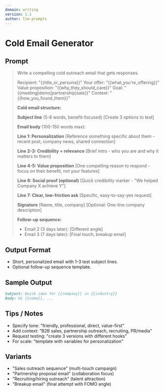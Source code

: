 ```yaml
---
domain: writing
version: 1.1
author: llm-prompts
---
```


# Cold Email Generator

## Prompt
> Write a compelling cold outreach email that gets responses.
>
> Recipient: "{{title_or_persona}}"
> Your offer: "{{what_you're_offering}}"
> Value proposition: "{{why_they_should_care}}"
> Goal: "{{meeting|demo|partnership|sale}}"
> Context: "{{how_you_found_them}}"
>
> **Cold email structure:**
>
> **Subject line** (5-8 words, benefit-focused)
> [Create 3 options to test]
>
> **Email body** (100-150 words max):
>
> **Line 1: Personalization**
> [Reference something specific about them - recent post, company news, shared connection]
>
> **Line 2-3: Credibility + relevance**
> [Brief intro - who you are and why it matters to them]
>
> **Line 4-5: Value proposition**
> [One compelling reason to respond - focus on their benefit, not your features]
>
> **Line 6: Social proof (optional)**
> [Quick credibility marker - "We helped Company X achieve Y"]
>
> **Line 7: Clear, low-friction ask**
> [Specific, easy-to-say-yes request]
>
> **Signature**
> [Name, title, company]
> [Optional: One-line company description]
>
> **Follow-up sequence:**
> - Email 2 (3 days later): [Different angle]
> - Email 3 (7 days later): [Final touch, breakup email]
## Output Format
- Short, personalized email with 1-3 test subject lines.
- Optional follow-up sequence template.
## Sample Output
```markdown
Subject: Quick idea for {{company}} in {{industry}}
Body: Hi {{name}}, ...
```
## Tips / Notes
- Specify tone: "friendly, professional, direct, value-first"
- Add context: "B2B sales, partnership outreach, recruiting, PR/media"
- Request testing: "create 3 versions with different hooks"
- For scale: "template with variables for personalization"
## Variants
- "Sales outreach sequence" (multi-touch campaign)
- "Partnership proposal email" (collaboration focus)
- "Recruiting/hiring outreach" (talent attraction)
- "Breakup email" (final attempt with FOMO angle)
